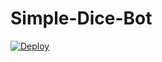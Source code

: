 # Simple-Dice-Bot



[![Deploy](https://www.herokucdn.com/deploy/button.svg)](https://heroku.com/deploy)


